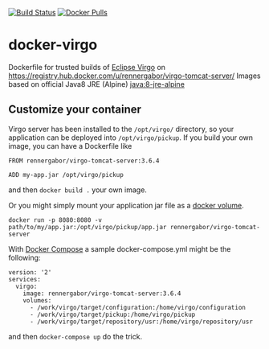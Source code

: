 [![Build Status](https://travis-ci.org/rennergabor/virgo-tomcat-server.svg?branch=master)](https://travis-ci.org/rennergabor/virgo-tomcat-server)
[![Docker Pulls](https://img.shields.io/docker/pulls/rennergabor/virgo-tomcat-server.svg?maxAge=2592000)](https://hub.docker.com/r/rennergabor/virgo-tomcat-server)

docker-virgo
============

Dockerfile for trusted builds of [Eclipse Virgo](https://eclipse.org/virgo/) on https://registry.hub.docker.com/u/rennergabor/virgo-tomcat-server/
Images based on official Java8 JRE (Alpine) [java:8-jre-alpine](https://github.com/docker-library/openjdk/blob/54c64cf47d2b705418feb68b811419a223c5a040/8-jre/alpine/Dockerfile)

## Customize your container

Virgo server has been installed to the `/opt/virgo/` directory, so your application can be deployed into `/opt/virgo/pickup`. 
If you build your own image, you can have a Dockerfile like
```
FROM rennergabor/virgo-tomcat-server:3.6.4

ADD my-app.jar /opt/virgo/pickup
```

and then `docker build .` your own image.

Or you might simply mount your application jar file as a [docker volume](https://docs.docker.com/engine/tutorials/dockervolumes/#/mount-a-host-file-as-a-data-volume).

	docker run -p 8080:8080 -v path/to/my/app.jar:/opt/virgo/pickup/app.jar rennergabor/virgo-tomcat-server


With [Docker Compose](https://docs.docker.com/compose/) a sample docker-compose.yml might be the following:
```
version: '2'
services:
  virgo:
    image: rennergabor/virgo-tomcat-server:3.6.4
    volumes:
      - /work/virgo/target/configuration:/home/virgo/configuration
      - /work/virgo/target/pickup:/home/virgo/pickup
      - /work/virgo/target/repository/usr:/home/virgo/repository/usr

``` 

 and then `docker-compose up` do the trick. 
